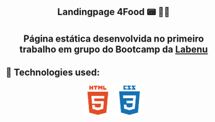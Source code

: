 ##  <h2 align="center">Landingpage 4Food 📟 👨‍💻</h2>

##  <p><h2 align="center">Página estática desenvolvida no primeiro trabalho em grupo do Bootcamp da [Labenu](https://www.labenu.com.br/ "Labenu") </h2> </p>

## :rocket: Technologies used:

<p align="center">
<img src="https://github.com/devicons/devicon/blob/master/icons/html5/html5-plain-wordmark.svg" alt="html5"  width="70" height="70"/>
<img src="https://github.com/devicons/devicon/blob/master/icons/css3/css3-plain-wordmark.svg" alt="css3" width="70" height="70"/>
</p>
<br>
